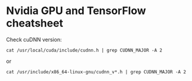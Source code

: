 # Nvidia GPU and TensorFlow cheatsheet

Check cuDNN version:
    
    cat /usr/local/cuda/include/cudnn.h | grep CUDNN_MAJOR -A 2
or
    
    cat /usr/include/x86_64-linux-gnu/cudnn_v*.h | grep CUDNN_MAJOR -A 2
